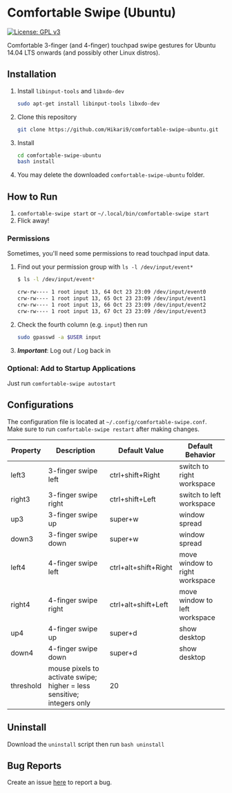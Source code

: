 # Comfortable Swipe (Ubuntu)
[![License: GPL v3](https://img.shields.io/badge/License-GPL%20v3-blue.svg)](https://www.gnu.org/licenses/gpl-3.0)  

Comfortable 3-finger (and 4-finger) touchpad swipe gestures for Ubuntu 14.04 LTS onwards (and possibly other Linux distros).

## Installation

1. Install `libinput-tools` and `libxdo-dev`
    
    ```bash
    sudo apt-get install libinput-tools libxdo-dev
    ```

2. Clone this repository
    
    ```bash
    git clone https://github.com/Hikari9/comfortable-swipe-ubuntu.git
    ```

3. Install

    ```bash
    cd comfortable-swipe-ubuntu
    bash install
    ```

4. You may delete the downloaded `comfortable-swipe-ubuntu` folder.

## How to Run

1. `comfortable-swipe start` or `~/.local/bin/comfortable-swipe start`
2. Flick away!

### Permissions
Sometimes, you'll need some permissions to read touchpad input data.

1. Find out your permission group with `ls -l /dev/input/event*`
    ```bash
    $ ls -l /dev/input/event*

    crw-rw---- 1 root input 13, 64 Oct 23 23:09 /dev/input/event0
    crw-rw---- 1 root input 13, 65 Oct 23 23:09 /dev/input/event1
    crw-rw---- 1 root input 13, 66 Oct 23 23:09 /dev/input/event2
    crw-rw---- 1 root input 13, 67 Oct 23 23:09 /dev/input/event3
    ```

2. Check the fourth column (e.g. `input`) then run
    ```bash
    sudo gpasswd -a $USER input
    ```

3. ***Important***: Log out / Log back in 

### Optional: Add to Startup Applications
Just run `comfortable-swipe autostart`

## Configurations
The configuration file is located at `~/.config/comfortable-swipe.conf`.  
Make sure to run `comfortable-swipe restart` after making changes.

Property  | Description | Default Value | Default Behavior
--------- | ----------- | -------------- | -----
left3     | 3-finger swipe left | ctrl+shift+Right | switch to right workspace
right3    | 3-finger swipe right | ctrl+shift+Left | switch to left workspace
up3       | 3-finger swipe up | super+w | window spread
down3     | 3-finger swipe down | super+w | window spread
left4     | 4-finger swipe left | ctrl+alt+shift+Right | move window to right workspace
right4    | 4-finger swipe right | ctrl+alt+shift+Left | move window to left workspace
up4       | 4-finger swipe up | super+d | show desktop
down4     | 4-finger swipe down | super+d | show desktop
threshold | mouse pixels to activate swipe; higher = less sensitive; integers only | 20

## Uninstall
Download the `uninstall` script then run `bash uninstall`  

## Bug Reports
Create an issue [here](https://github.com/Hikari9/comfortable-swipe-ubuntu/issues/new) to report a bug.
